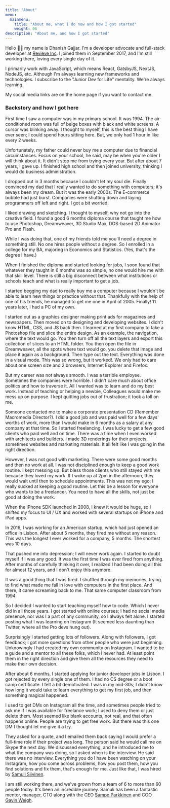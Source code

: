 ```yaml
---
title: "About"
menu:
  mainmenu:
    title: "About me, what I do now and how I got started"
    weight: 06
description: "About me, and how I got started"
---
```


Hello 👋🏽 my name is Dhanish Gajjar. I'm a developer advocate and full-stack developer at [Revieve Inc](https://www.revieve.com). I joined them in September 2017, and I'm still working there, loving every single day of it.

I primarily work with JavaScript, which means React, GatsbyJS, NextJS, NodeJS, etc. Although I'm always learning new frameworks and technologies. I subscribe to the "Junior Dev for Life" mentality. We're always learning.

My social media links are on the home page if you want to contact me.

### Backstory and how I got here

First time I saw a computer was in my primary school. It was 1994. The air-conditioned room was full of beige boxes with black and white screens. A cursor was blinking away. I thought to myself, this is the best thing I have ever seen; I could spend hours sitting here. But, we only had 1 hour in like every 2 weeks.

Unfortunately, my father could never buy me a computer due to financial circumstances. Focus on your school, he said, may be when you're older I will think about it. It didn't stop me from trying every year. But after about 7 years, I gave up. I finished high school and then joined university, thinking I would do business administration.

I dropped out in 3 months because I couldn't let my soul die. Finally convinced my dad that I really wanted to do something with computers; it's always been my dream. But it was the early 2000s. The E-commerce bubble had just burst. Companies were shutting down and laying programmers off left and right. I got a bit worried.

I liked drawing and sketching. I thought to myself, why not go into the creative field. I found a good 6 months diploma course that taught me how to use Photoshop, Dreamweaver, 3D Studio Max, DOS-based 2D Animator Pro and Flash.

While I was doing that, one of my friends told me you'll need a degree in something still. No one hires people without a degree. So I enrolled in a college for my BA, majoring in Economics and Statistics. (Yes, that's the degree I have.)

When I finished the diploma and started looking for jobs, I soon found that whatever they taught in 6 months was so simple, no one would hire me with that skill level. There is still a big disconnect between what institutions or schools teach and what is really important to get a job.

I started begging my dad to really buy me a computer because I wouldn't be able to learn new things or practice without that. Thankfully with the help of one of his friends, he managed to get me one in April of 2005. Finally! 11 years later, I had a PC of my own.

I started out as a graphics designer making print ads for magazines and newspapers. Then moved on to designing and developing websites. I didn't know HTML, CSS, and JS back then. I learned at my first company to take a Photoshop file and slice the entire design. As an example, the navigation, where the text would go. You then turn off all the text layers and export this collection of slices to an HTML folder. You then open the file in Dreamweaver, all the spots where text would go, you delete that image and place it again as a background. Then type out the text. Everything was done in a visual mode. This was so wrong, but it worked!. We only had to care about one screen size and 2 browsers, Internet Explorer and Firefox.

But my career was not always smooth. I was a terrible employee. Sometimes the companies were horrible. I didn't care much about office politics and how to traverse it. All I wanted was to learn and do my best work. Instead of teaching or helping a newbie, Colleagues would make me mess up on purpose. I kept quitting jobs out of frustration; it took a toll on me.

Someone contacted me to make a corporate presentation CD (Remember Macromedia Director?). I did a good job and was paid well for a few days' worths of work, more than I would make in 6 months as a salary at any company at that time. So I started freelancing. I was lucky to get a few good clients who paid well and on time. There was a time when I even worked with architects and builders. I made 3D renderings for their projects, sometimes websites and marketing materials. It all felt like I was going in the right direction.

However, I was not good with marketing. There were some good months and then no work at all. I was not disciplined enough to keep a good work routine. I kept messing up. But bless those clients who still stayed with me because they loved my work. If I woke up at 2pm in the afternoon, they would wait until then to schedule appointments. This was not my ego; I really sucked at keeping a good routine. Let this be a lesson for everyone who wants to be a freelancer. You need to have all the skills, not just be good at doing the work.

When the iPhone SDK launched in 2008, I knew it would be huge, so I shifted my focus to UI / UX and worked with several startups on iPhone and iPad apps.

In 2016, I was working for an American startup, which had just opened an office in Lisbon. After about 5 months, they fired me without any reason. This was the longest I ever worked for a company, 5 months. The shortest was 10 days.

That pushed me into depression; I will never work again. I started to doubt myself if I was any good. It was the first time I was ever fired from anything. After months of carefully thinking it over, I realized I had been doing all this for almost 12 years, and I don't enjoy this anymore.

It was a good thing that I was fired. I shuffled through my memories, trying to find what made me fall in love with computers in the first place. And there, it came screaming back to me. That same computer classroom from 1994.

So I decided I wanted to start teaching myself how to code. Which I never did in all those years. I got started with online courses; I had no social media presence, nor was I a part of any community, so I always felt alone. I started posting what I was learning on Instagram (It seemed less daunting than Twitter, where all the Pro devs hung out).

Surprisingly I started getting lots of followers. Along with followers, I got feedback; I got more questions from other people who were just beginning. Unknowingly I had created my own community on Instagram. I wanted to be a guide and a mentor to all these folks, which I never had. At least point them in the right direction and give them all the resources they need to make their own decision.

After about 6 months, I started applying for junior developer jobs in Lisbon. I got rejected by every single one of them. I had no CS degree or a boot camp certificate. I felt a bit demotivated. I was in my mid-30s; I didn't know how long it would take to learn everything to get my first job, and then something magical happened.

I used to get DMs on Instagram all the time, and sometimes people tried to ask me if I was available for freelance work; I used to deny them or just delete them. Most seemed like blank accounts, not real, and that often happens online. People are trying to get free work. But there was this one DM I thought let me give it a try.

They asked for a quote, and I emailed them back saying I would prefer a full-time role if their project was long. The person said he would call me on Skype the next day. We discussed everything, and he introduced me to what the company was doing, so I asked when is the interview. He said there was no interview. Everything you do I have been watching on your Instagram, how you come across problems, how you post them, how you find solutions and fix them, that's enough for me. Just like that, I was hired by [Samuli Siivinen](https://www.linkedin.com/in/samulisiivinen/).

I am still working there, and we've grown from a team of 6 to more than 60 people today. It's been an incredible journey. Samuli has been a fantastic mentor, manager, CTO along with the CEO [Sampo Parkkinen](https://www.linkedin.com/in/sampo-parkkinen-b3262a6/) and COO [Gavin Weigh](https://www.linkedin.com/in/gavin-weigh-061b6316/).